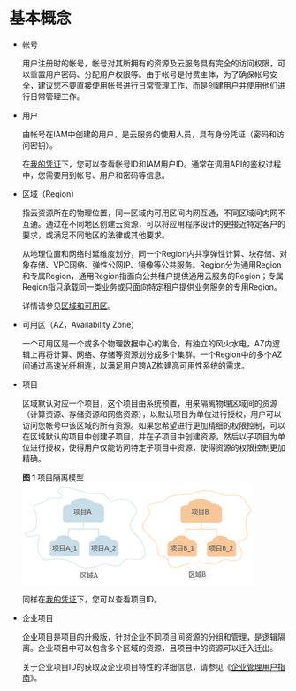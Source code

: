 # 基本概念<a name="cce_02_0332"></a>

-   帐号

    用户注册时的帐号，帐号对其所拥有的资源及云服务具有完全的访问权限，可以重置用户密码、分配用户权限等。由于帐号是付费主体，为了确保帐号安全，建议您不要直接使用帐号进行日常管理工作，而是创建用户并使用他们进行日常管理工作。

-   用户

    由帐号在IAM中创建的用户，是云服务的使用人员，具有身份凭证（密码和访问密钥）。

    在[我的凭证](https://console.huaweicloud.com/iam/?locale=zh-cn#/mine/apiCredential)下，您可以查看帐号ID和IAM用户ID。通常在调用API的鉴权过程中，您需要用到帐号、用户和密码等信息。

-   区域（Region）

    指云资源所在的物理位置，同一区域内可用区间内网互通，不同区域间内网不互通。通过在不同地区创建云资源，可以将应用程序设计的更接近特定客户的要求，或满足不同地区的法律或其他要求。

    从地理位置和网络时延维度划分，同一个Region内共享弹性计算、块存储、对象存储、VPC网络、弹性公网IP、镜像等公共服务。Region分为通用Region和专属Region，通用Region指面向公共租户提供通用云服务的Region；专属Region指只承载同一类业务或只面向特定租户提供业务服务的专用Region。

    详情请参见[区域和可用区](https://support.huaweicloud.com/usermanual-iaas/zh-cn_topic_0184026189.html)。

-   可用区（AZ，Availability Zone）

    一个可用区是一个或多个物理数据中心的集合，有独立的风火水电，AZ内逻辑上再将计算、网络、存储等资源划分成多个集群。一个Region中的多个AZ间通过高速光纤相连，以满足用户跨AZ构建高可用性系统的需求。

-   项目

    区域默认对应一个项目，这个项目由系统预置，用来隔离物理区域间的资源（计算资源、存储资源和网络资源），以默认项目为单位进行授权，用户可以访问您帐号中该区域的所有资源。如果您希望进行更加精细的权限控制，可以在区域默认的项目中创建子项目，并在子项目中创建资源，然后以子项目为单位进行授权，使得用户仅能访问特定子项目中资源，使得资源的权限控制更加精确。

    **图 1**  项目隔离模型<a name="zh-cn_topic_0170093947_fig10211164021615"></a>  
    ![](figures/项目隔离模型.png "项目隔离模型")

    同样在[我的凭证](https://console.huaweicloud.com/iam/?locale=zh-cn#/mine/apiCredential)下，您可以查看项目ID。

-   企业项目

    企业项目是项目的升级版，针对企业不同项目间资源的分组和管理，是逻辑隔离。企业项目中可以包含多个区域的资源，且项目中的资源可以迁入迁出。

    关于企业项目ID的获取及企业项目特性的详细信息，请参见《[企业管理用户指南](https://support.huaweicloud.com/usermanual-em/em_am_0006.html)》。


